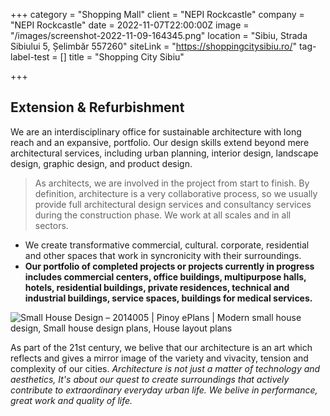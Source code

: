 +++
category = "Shopping Mall"
client = "NEPI Rockcastle"
company = "NEPI Rockcastle"
date = 2022-11-07T22:00:00Z
image = "/images/screenshot-2022-11-09-164345.png"
location = "Sibiu, Strada Sibiului 5, Șelimbăr 557260"
siteLink = "https://shoppingcitysibiu.ro/"
tag-label-test = []
title = "Shopping City Sibiu"

+++
## Extension & Refurbishment

We are an interdisciplinary office for sustainable architecture with long reach and an expansive, portfolio. Our design skills extend beyond mere architectural services, including urban planning, interior design, landscape design, graphic design, and product design.

> As architects, we are involved in the project from start to finish. By definition, architecture is a very collaborative process, so we usually provide full architectural design services and consultancy services during the construction phase. We work at all scales and in all sectors.

* We create transformative commercial, cultural. corporate, residential and other spaces that work in syncronicity with their surroundings. 
* **Our portfolio of completed projects or projects currently in progress includes commercial centers, office buildings, multipurpose halls, hotels, residential buildings, private residences, technical and industrial buildings, service spaces, buildings for medical services.**

![Small House Design – 2014005 | Pinoy ePlans | Modern small house design,  Small house design plans, House layout plans](https://i.pinimg.com/originals/5f/e6/aa/5fe6aaf1fea41ff2c3218c385bd2b6d4.jpg "Test Titlu")

As part of the 21st century, we belive that our architecture is an art which reflects and gives a mirror image of the variety and vivacity, tension and complexity of our cities. _Architecture is not just a matter of technology and aesthetics, It's about our quest to create surroundings that actively contribute to extraordinary everyday urban life. We belive in performance, great work and quality of life._